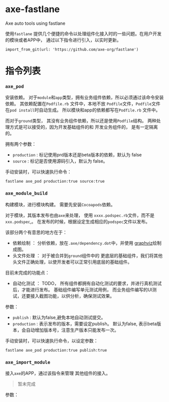 # axe-fastlane

Axe auto tools using fastlane

使用`fastlane` 提供几个便捷的命令以处理组件化接入时的一些问题。在用户开发的模块或者APP中， 通过以下指令进行引入，以实时更新。

	import_from_git(url: 'https://github.com/axe-org/fastlane')

# 指令列表 

### `axe_pod`

安装依赖。 对于`module`和`app`类型，拥有业务组件依赖，所以必须通过该命令安装依赖。 其依赖配置在`Podfile.rb` 文件中，本地不放 `Podfile`文件，`Podfile`文件在`pod install`时自动生成。 所以模块和app的依赖都写在`Podfile.rb` 文件中。

而对于`ground`类型， 其没有业务组件依赖，所以还是使用`Podfile`结构。 两种处理方式是可以接受的，因为开发基础组件的和 开发业务组件的， 是有一定隔离的。

拥有两个参数：

* `production` : 标记使用prd版本还是beta版本的依赖，默认为 false
* `source` : 标记是否使用源码引入，默认为 false。

手动安装时，可以快速执行命令： 

	fastlane axe_pod production:true source:true

### `axe_module_build`

构建模块，进行模块构建。 需要先安装`Cocoapods`依赖。

对于模块，其版本发布也由`axe`来处理， 使用 `xxxx.podspec.rb`文件，而不是`xxx.podspec`,。 在发布的时候，根据设定生成相应的`podspec`文件以发布。

该部分两个有意思的地方在于：

* 依赖绘制 ： 分析依赖，放在`.axe/dependency.dot`中，并使用 [graphviz](http://www.graphviz.org)绘制成图。
* 头文件处理 ： 对于被合并到`ground`组件中的 更底层的基础组件，我们将其他头文件正确处理，以使开发者可以正常引用底层的基础组件。

目前未完成的功能点：

* 自动化测试 ： TODO， 所有组件都拥有自动化测试的要求，并进行真机测试后，才能进行发布。  基础组件编写单元测试用例， 而业务组件编写的UI测试，还要接入截图功能，以供分析，确保测试效果。

参数：

* `publish` : 默认为false,避免本地自动测试提交。
* `production` : 表示发布的版本，需要设定publish。 默认为false, 表示beta版本，会自动增加版本号，注意生产版本只能发布一次。

手动安装时，可以快速执行命令，以设定参数： 

	fastlane axe_pod production:true publish:true

### `axe_import_module`

接入`axe`的APP，通过该指令来管理 其他组件的接入。

> 暂未完成

参数：


